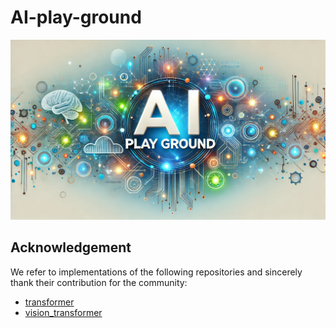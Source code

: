 # AI-play-ground
![Background Image](./images/background.png)

## Acknowledgement
We refer to implementations of the following repositories and sincerely thank their contribution for the community:
- [transformer](https://github.com/hyunwoongko/transformer)
- [vision_transformer](https://github.com/google-research/vision_transformer)